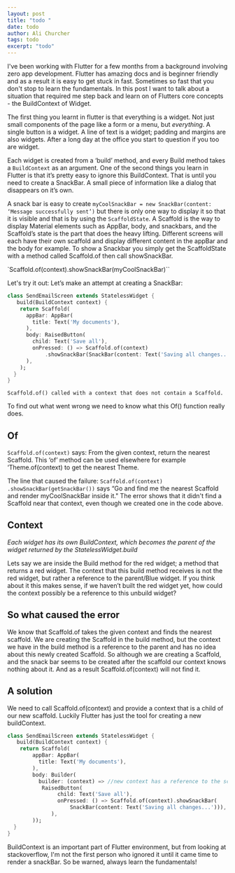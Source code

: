 ```yaml
---
layout: post
title: "todo "
date: todo
author: Ali Churcher
tags: todo
excerpt: "todo"
---
```


I've been working with Flutter for a few months from a background involving zero app development. Flutter has amazing docs and is beginner friendly and as a result it is easy to get stuck in fast. Sometimes so fast that you don't stop to learn the fundamentals.
In this post I want to talk about a situation that required me step back and learn on of Flutters core concepts - the BuildContext of Widget.

 The first thing you learnt in flutter is that everything is a widget. Not just small components of the page like a form or a menu, but _everything_. A single button is a widget. A line of text is a widget; padding and margins are also widgets. After a long day at the office you start to question if you too are widget.


Each widget is created from a ‘build’ method, and every Build method takes a `BuildContext` as an argument.  One of the second things you learn in Flutter is that it’s pretty easy to ignore this BuildContext. That is until you need to create a SnackBar. A small piece of information like a dialog that disappears on it’s own.

A snack bar is easy to create
`myCoolSnackBar = new SnackBar(content: ‘Message successfully sent’)`
but there is only one way to display it so that it is visible and that is by using the `ScaffoldState`. A Scaffold is the way to display Material elements such as AppBar, body, and snackbars, and the Scaffold’s state is the part that does the heavy lifting.
Different screens will each have their own scaffold and display different content in the appBar and the body for example.
To show a Snackbar you simply get the ScaffoldState with a method called Scaffold.of then call showSnackBar.

`Scaffold.of(context).showSnackBar(myCoolSnackBar)``

Let's try it out:
Let’s make an attempt at creating a SnackBar:

```dart
class SendEmailScreen extends StatelessWidget {
   build(BuildContext context) {
    return Scaffold(
      appBar: AppBar(
        title: Text('My documents'),
      ),
      body: RaisedButton(
        child: Text('Save all'),
        onPressed: () => Scaffold.of(context)
            .showSnackBar(SnackBar(content: Text('Saving all changes...'))),
      ),
    );
  }
}
```

```error
Scaffold.of() called with a context that does not contain a Scaffold.
```
To find out what went wrong we need to know what this Of() function really does.

## Of

  `Scaffold.of(context)`  says: From the given context, return the nearest Scaffold.
This ‘of’ method can be used elsewhere for example ‘Theme.of(context) to get the nearest Theme.

The line that caused the failure:
`Scaffold.of(context)
    .showSnackBar(getSnackBar())` says
 “Go and find me the nearest Scaffold and render myCoolSnackBar inside it."
The error shows that it didn't find a Scaffold near that context, even though we created one in the code above.

 ## Context

_Each widget has its own BuildContext, which becomes the parent of the widget returned by the StatelessWidget.build_

Lets say we are inside the Build method for the red widget; a method that returns a red widget. The context that this build method receives is not the red widget, but rather a reference to the parent/Blue widget. If you think about it this makes sense, if we haven’t built the red widget yet, how could the context possibly be a reference to this unbuild widget?

## So what caused the error
We know that Scaffold.of takes the given context and finds the nearest scaffold. We are creating the Scaffold in the build method, but the context we have in the build method is a reference to the parent and has no idea about this newly created Scaffold. So although we are creating a Scaffold, and the snack bar seems to be created after the scaffold our context knows nothing about it. And as a result Scaffold.of(context) will not find it.

## A solution
We need to call Scaffold.of(context) and provide a context that is a child of our new scaffold.
Luckily Flutter has just the tool for creating a new buildContext.

```dart
class SendEmailScreen extends StatelessWidget {
   build(BuildContext context) {
    return Scaffold(
        appBar: AppBar(
          title: Text('My documents'),
        ),
        body: Builder(
          builder: (context) => //new context has a reference to the scaffold
           RaisedButton(
                child: Text('Save all'),
                onPressed: () => Scaffold.of(context).showSnackBar(
                    SnackBar(content: Text('Saving all changes...'))),
              ),
        ));
  }
}
```

BuildContext is an important part of Flutter environment, but from looking at stackoverflow, I'm not the first person who ignored it until it came time to render a snackBar.
So be warned, always learn the fundamentals!
